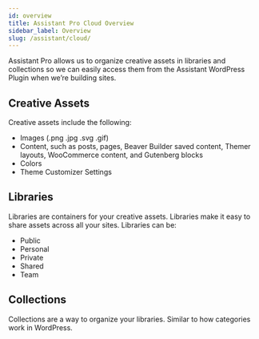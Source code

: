 ```yaml
---
id: overview
title: Assistant Pro Cloud Overview
sidebar_label: Overview
slug: /assistant/cloud/
---
```


Assistant Pro allows us to organize creative assets in libraries and collections so we can easily access them from the Assistant WordPress Plugin when we’re building sites.

## Creative Assets

Creative assets include the following:

* Images (.png .jpg .svg .gif)
* Content, such as posts, pages, Beaver Builder saved content, Themer layouts, WooCommerce content, and Gutenberg blocks
* Colors
* Theme Customizer Settings

## Libraries

Libraries are containers for your creative assets. Libraries make it easy to share assets across all your sites. Libraries can be:

* Public
* Personal
* Private
* Shared
* Team

## Collections

Collections are a way to organize your libraries. Similar to how categories work in WordPress.

